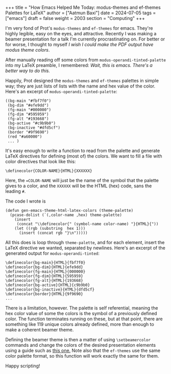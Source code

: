 +++
title = "How Emacs Helped Me Today: modus-themes and ef-themes Palettes for LaTeX"
author = ["Aatmun Baxi"]
date = 2024-07-05
tags = ["emacs"]
draft = false
weight = 2003
section = "Computing"
+++

I'm very fond of Prot's `modus-themes` and `ef-themes` for emacs.
They're highly legible, easy on the eyes, and attractive.
Recently I was making a beamer presentation for a talk I'm currently procrastinating on.
For better or for worse, I thought to myself _I wish I could make the PDF output have modus theme colors_.

After manually reading off some colors from `modus-operandi-tinted-palette` into my LaTeX preamble, I remembered: _Wait, this is emacs. There's a better way to do this._

Happily, Prot designed the `modus-themes` and `ef-themes` palettes in simple way; they are just lists of lists with the name and hex value of the color.
Here's an excerpt of `modus-operandi-tinted-palette`:

```emacs-lisp
((bg-main "#fbf7f0")
 (bg-dim "#efe9dd")
 (fg-main "#000000")
 (fg-dim "#595959")
 (fg-alt "#193668")
 (bg-active "#c9b9b0")
 (bg-inactive "#dfd5cf")
 (border "#9f9690")
 (red "#a60000")
 ... )
```

It's easy enough to write a function to read from the palette and generate LaTeX directives for defining (most of) the colors.
We want to fill a file with color directives that look like this:

```text
\definecolor{COLOR-NAME}{HTML}{XXXXXX}
```

Here, the `=COLOR-NAME` will just be the name of the symbol that the palette gives to a color, and the `XXXXXX` will be the HTML (hex) code, sans the leading `#`.

The code I wrote is

```emacs-lisp
(defun gen-emacs-theme-html-latex-colors (theme-palette)
  (pcase-dolist (`(,color-name ,hex) theme-palette)
    (insert
     (concat "\\definecolor{" (symbol-name color-name) "}{HTML}{"))
    (let ((rgb (substring  hex 1)))
      (insert (concat rgb "}\n")))))
```

All this does is loop through `theme-palette`, and for each element, insert the LaTeX directive we wanted, separated by newlines.
Here's an excerpt of the generated output for `modus-operandi-tinted`:

```text
\definecolor{bg-main}{HTML}{fbf7f0}
\definecolor{bg-dim}{HTML}{efe9dd}
\definecolor{fg-main}{HTML}{000000}
\definecolor{fg-dim}{HTML}{595959}
\definecolor{fg-alt}{HTML}{193668}
\definecolor{bg-active}{HTML}{c9b9b0}
\definecolor{bg-inactive}{HTML}{dfd5cf}
\definecolor{border}{HTML}{9f9690}
...
```

There is a limitation, however.
The palette is self referential, meaning the hex color value of some the colors is the symbol of a previously defined color.
The function terminates running on these, but at that point, there are something like 119 unique colors already defined, more than enough to make a coherent beamer theme.

Defining the beamer theme is then a matter of using `\setbeamercolor` commands and change the colors of the desired presentation elements using a guide such as [this one.](https://www.cpt.univ-mrs.fr/~masson/latex/Beamer-appearance-cheat-sheet.pdf)
Note also that the `ef-themes` use the same color palette format, so this function will work exactly the same for them.

Happy scripting!
